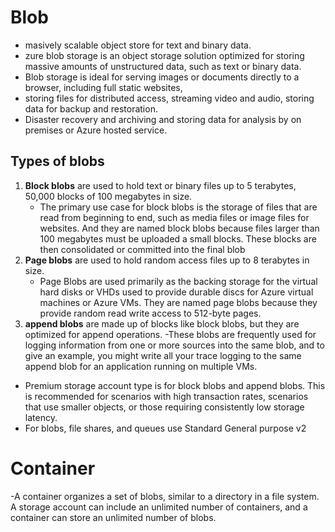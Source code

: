 # Blob
- masively scalable object store for text and binary data.
- zure blob storage is an object storage solution optimized for storing massive amounts of unstructured data, such as text or binary data.
- Blob storage is ideal for serving images or documents directly to a browser, including full static websites,
- storing files for distributed access, streaming video and audio, storing data for backup and restoration.
- Disaster recovery and archiving and storing data for analysis by on premises or Azure hosted service.

## Types of blobs
1. **Block blobs** are used to hold text or binary files up to 5 terabytes, 50,000 blocks of 100 megabytes in size. 
    - The primary use case for block blobs is the storage of files that are read from beginning to end, such as media files or image files for websites. And they are named block blobs because files larger than 100 megabytes must be uploaded a small blocks. These blocks are then consolidated or committed into the final blob
2. **Page blobs** are used to hold random access files up to 8 terabytes in size.
   - Page Blobs are used primarily as the backing storage for the virtual hard disks or VHDs used to provide durable discs for Azure virtual machines or Azure VMs. They are named page blobs because they provide random read write access to 512-byte pages. 
3. **append blobs** are made up of blocks like block blobs, but they are optimized for append operations.
   -These blobs are frequently used for logging information from one or more sources into the same blob, and to give an example, you might write all your trace logging to the same append blob for an application running on multiple VMs.

- Premium storage account type is for block blobs and append blobs. This is recommended for scenarios with high transaction rates, scenarios that use smaller objects, or those requiring consistently low storage latency.
- For blobs, file shares, and queues use Standard General purpose v2

# Container
-A container organizes a set of blobs, similar to a directory in a file system. A storage account can include an unlimited number of containers, and a container can store an unlimited number of blobs.
